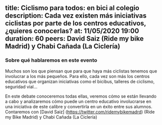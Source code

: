title: Ciclismo para todos: en bici al colegio
description: Cada vez existen más iniciativas ciclistas por parte de los centros educativos, ¿quieres conocerlas?
at: 11/05/2020 19:00
duration: 60
peers: David Saiz (Ride my bike Madrid) y Chabi Cañada (La Ciclería) 
----
### Sobre qué hablaremos en este evento

Muchos son los que piensan que para que haya más ciclistas tenemos que involucrar a los más pequeños. Para ello, cada vez son más los centros educativos que organizan iniciativas como el bicibus, talleres de ciclismo, seguridad vial…

En este debate conoceremos todas ellas, veremos cómo se están llevando a cabo y analizaremos cómo puede un centro educativo involucrarse en una iniciativa de este calibre y convertirla en un éxito entre sus alumnos. Contaremos con [David Saiz] (https://twitter.com/ridemybikemadrd) (Ride my Bike Madrid) y Chabi Cañada (La Ciclería)
